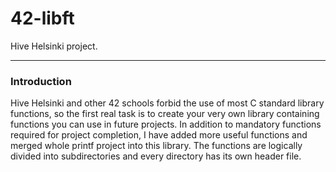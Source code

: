 # 42-libft
Hive Helsinki project.
___
### Introduction
Hive Helsinki and other 42 schools forbid the use of most C standard library functions, so the first real task is to create your very own library containing functions you can use in future projects. In addition to mandatory functions required for project completion, I have added more useful functions and merged whole printf project into this library. The functions are logically divided into subdirectories and every directory has its own header file.
